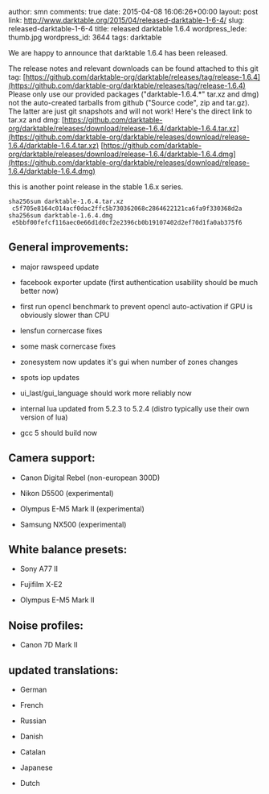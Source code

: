 author: smn
comments: true
date: 2015-04-08 16:06:26+00:00
layout: post
link: http://www.darktable.org/2015/04/released-darktable-1-6-4/
slug: released-darktable-1-6-4
title: released darktable 1.6.4
wordpress_lede: thumb.jpg
wordpress_id: 3644
tags: darktable

We are happy to announce that darktable 1.6.4 has been released.

The release notes and relevant downloads can be found attached to this git tag:
[https://github.com/darktable-org/darktable/releases/tag/release-1.6.4](https://github.com/darktable-org/darktable/releases/tag/release-1.6.4)
Please only use our provided packages ("darktable-1.6.4.*" tar.xz and dmg) not the auto-created tarballs from github ("Source code", zip and tar.gz). The latter are just git snapshots and will not work! Here's the direct link to tar.xz and dmg:
[https://github.com/darktable-org/darktable/releases/download/release-1.6.4/darktable-1.6.4.tar.xz](https://github.com/darktable-org/darktable/releases/download/release-1.6.4/darktable-1.6.4.tar.xz)
[https://github.com/darktable-org/darktable/releases/download/release-1.6.4/darktable-1.6.4.dmg](https://github.com/darktable-org/darktable/releases/download/release-1.6.4/darktable-1.6.4.dmg)

this is another point release in the stable 1.6.x series.

    
    sha256sum darktable-1.6.4.tar.xz
     c5f705e8164c014acf0dac2ffc5b730362068c2864622121ca6fa9f330368d2a
    sha256sum darktable-1.6.4.dmg
     e5bbf00fefcf116aec0e66d1d0cf2e2396cb0b19107402d2ef70d1fa0ab375f6
    




## General improvements:





	
  * major rawspeed update

	
  * facebook exporter update (first authentication usability should be much better now)

	
  * first run opencl benchmark to prevent opencl auto-activation if GPU is obviously slower than CPU

	
  * lensfun cornercase fixes

	
  * some mask cornercase fixes

	
  * zonesystem now updates it's gui when number of zones changes

	
  * spots iop updates

	
  * ui_last/gui_language should work more reliably now

	
  * internal lua updated from 5.2.3 to 5.2.4 (distro typically use their own version of lua)

	
  * gcc 5 should build now




## Camera support:





	
  * Canon Digital Rebel (non-european 300D)

	
  * Nikon D5500 (experimental)

	
  * Olympus E-M5 Mark II (experimental)

	
  * Samsung NX500 (experimental)




## White balance presets:





	
  * Sony A77 II

	
  * Fujifilm X-E2

	
  * Olympus E-M5 Mark II




## Noise profiles:





	
  * Canon 7D Mark II




## updated translations:





	
  * German

	
  * French

	
  * Russian

	
  * Danish

	
  * Catalan

	
  * Japanese

	
  * Dutch


